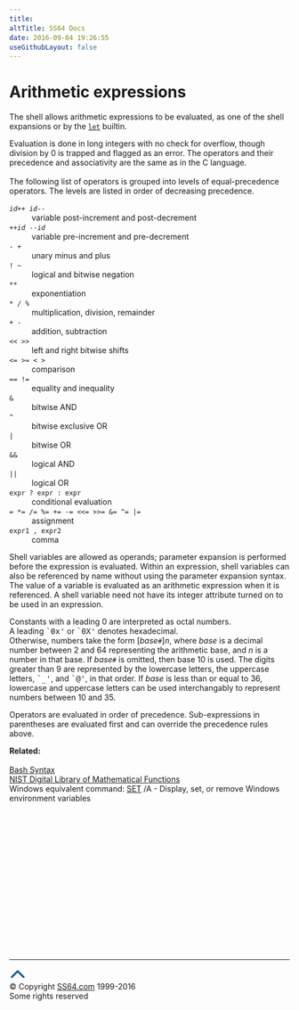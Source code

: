 ```yaml
---
title:
altTitle: SS64 Docs
date: 2016-09-04 19:26:55
useGithubLayout: false
---
```

<!-- #EndLibraryItem --><h1>Arithmetic expressions</h1>
<p>The shell allows arithmetic expressions to be evaluated, as one of the shell 
  expansions or by the <a href="let.html"><code>let</code></a> builtin. 
</p>
<p>Evaluation is done in long integers with no check for overflow, though division 
  by 0 is trapped and flagged as an error. The operators and their precedence 
  and associativity are the same as in the C language. <br>
  <br>
  The following list of operators is grouped into levels of equal-precedence operators. 
  The levels are listed in order of decreasing precedence. </p>
<dl compact=""> 
  <dt><code><var>id</var>++ <var>id</var>--</code> 
  </dt><dd>variable post-increment and post-decrement 
  </dd><dt><code>++<var>id</var> --<var>id</var></code> 
  </dt><dd>variable pre-increment and pre-decrement 
  </dd><dt><code>- +</code> 
  </dt><dd>unary minus and plus 
  </dd><dt><code>! ~</code> 
  </dt><dd>logical and bitwise negation 
  </dd><dt><code>**</code> 
  </dt><dd>exponentiation 
  </dd><dt><code>* / %</code> 
  </dt><dd>multiplication, division, remainder 
  </dd><dt><code>+ -</code> 
  </dt><dd>addition, subtraction 
  </dd><dt><code>&lt;&lt; &gt;&gt;</code> 
  </dt><dd>left and right bitwise shifts 
  </dd><dt><code>&lt;= &gt;= &lt; &gt;</code> 
  </dt><dd>comparison 
  </dd><dt><code>== !=</code> 
  </dt><dd>equality and inequality 
  </dd><dt><code>&amp;</code> 
  </dt><dd>bitwise AND 
  </dd><dt><code>^</code> 
  </dt><dd>bitwise exclusive OR 
  </dd><dt><code>|</code> 
  </dt><dd>bitwise OR 
  </dd><dt><code>&amp;&amp;</code> 
  </dt><dd>logical AND 
  </dd><dt><code>||</code> 
  </dt><dd>logical OR 
  </dd><dt><code>expr ? expr : expr</code> 
  </dt><dd>conditional evaluation 
  </dd><dt><code>= *= /= %= += -= &lt;&lt;= &gt;&gt;= &amp;= ^= |=</code> 
  </dt><dd>assignment 
  </dd><dt><code>expr1 , expr2</code> 
  </dt><dd>comma </dd>
</dl>
<p>Shell variables are allowed as operands; parameter expansion is performed before 
  the expression is evaluated. Within an expression, shell variables can also 
  be referenced by name without using the parameter expansion syntax. The value 
  of a variable is evaluated as an arithmetic expression when it is referenced. 
  A shell variable need not have its integer attribute turned on to be used in 
  an expression. </p>
<p>Constants with a leading 0 are interpreted as octal numbers. <br>
  A leading <samp>`0x'</samp> or <samp>`0X'</samp> denotes hexadecimal. <br>
  Otherwise, numbers take the form [<var>base</var><code>#</code>]<var>n</var>, 
  where <var>base</var> is a decimal number between 2 and 64 representing the 
  arithmetic base, and <var>n</var> is a number in that base. If <var>base</var><code>#</code> 
  is omitted, then base 10 is used. The digits greater than 9 are represented 
  by the lowercase letters, the uppercase letters, <samp>`_'</samp>, and <samp>`@'</samp>, 
  in that order. If <var>base</var> is less than or equal to 36, lowercase and 
  uppercase letters can be used interchangably to represent numbers between 10 
  and 35. </p>
<p>Operators are evaluated in order of precedence. Sub-expressions in parentheses 
  are evaluated first and can override the precedence rules above.</p>
<p><b>Related:</b><br>
<br>
<a href="syntax.html">Bash Syntax</a><br>
<a href="http://dlmf.nist.gov/">NIST Digital Library of Mathematical Functions</a><br>
Windows equivalent command: <a href="../nt/set.html">SET</a> /A - Display, set, or remove Windows  environment variables</p><!-- #BeginLibraryItem "/Library/foot_bash.lbi" --><p><script async="" src="//pagead2.googlesyndication.com/pagead/js/adsbygoogle.js"></script>
<!-- bash300 -->
<ins class="adsbygoogle" style="display:inline-block;width:300px;height:250px" data-ad-client="ca-pub-6140977852749469" data-ad-slot="4615356305"></ins>
<script>
(adsbygoogle = window.adsbygoogle || []).push({});
</script></p>
<hr>
<div id="bl" class="footer"><a href="#"><img src="../images/top.png" width="30" height="22" alt="Back to the Top"></a></div>
<div id="br" class="footer, tagline">© Copyright <a href="http://ss64.com/">SS64.com</a> 1999-2016<br>
Some rights reserved</div><!-- #EndLibraryItem -->
